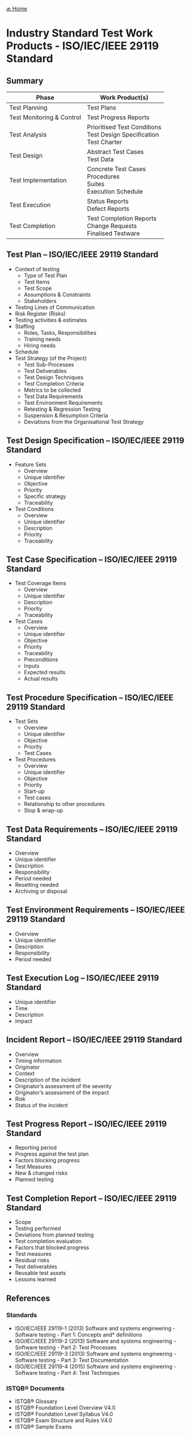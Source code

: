 [🔙 Home](../home.md)

# Industry Standard Test Work Products - ISO/IEC/IEEE 29119 Standard
## Summary 

| Phase                     | Work Product(s)                                                          |
|---------------------------|--------------------------------------------------------------------------|
| Test Planning             | Test Plans                                                               |
| Test Monitoring & Control | Test Progress Reports                                                    |
| Test Analysis             | Prioritised Test Conditions<br>Test Design Specification<br>Test Charter |
| Test Design               | Abstract Test Cases<br>Test Data                                         |
| Test Implementation       | Concrete Test Cases<br>Procedures<br>Suites<br>Execution Schedule        |
| Test Execution            | Status Reports<br>Defect Reports                                         |
| Test Completion           | Test Completion Reports<br>Change Requests<br>Finalised Testware         |

## Test Plan – ISO/IEC/IEEE 29119 Standard
* Context of testing
  * Type of Test Plan
  * Test Items
  * Test Scope
  * Assumptions & Constraints
  * Stakeholders
* Testing Lines of Communication
* Risk Register (Risks)
* Testing activities & estimates
* Staffing
  * Roles, Tasks, Responsibilities
  * Training needs
  * Hiring needs
* Schedule
* Test Strategy (of the Project)
  * Test Sub-Processes
  * Test Deliverables
  * Test Design Techniques
  * Test Completion Criteria
  * Metrics to be collected
  * Test Data Requirements
  * Test Environment Requirements
  * Retesting & Regression Testing
  * Suspension & Resumption Criteria
  * Deviations from the Organisational Test Strategy

## Test Design Specification – ISO/IEC/IEEE 29119 Standard
* Feature Sets
  * Overview
  * Unique identifier
  * Objective
  * Priority
  * Specific strategy
  * Traceability
* Test Conditions
  * Overview
  * Unique identifier
  * Description
  * Priority
  * Traceability

## Test Case Specification – ISO/IEC/IEEE 29119 Standard
* Test Coverage Items
  * Overview
  * Unique identifier
  * Description
  * Priority
  * Traceability
* Test Cases
  * Overview
  * Unique identifier
  * Objective
  * Priority
  * Traceability
  * Preconditions
  * Inputs
  * Expected results
  * Actual results

## Test Procedure Specification – ISO/IEC/IEEE 29119 Standard
* Test Sets
  * Overview
  * Unique identifier
  * Objective
  * Priority
  * Test Cases
* Test Procedures
  * Overview
  * Unique identifier
  * Objective
  * Priority
  * Start-up
  * Test cases
  * Relationship to other procedures
  * Stop & wrap-up

## Test Data Requirements – ISO/IEC/IEEE 29119 Standard
* Overview
* Unique identifier
* Description
* Responsibility
* Period needed
* Resetting needed
* Archiving or disposal

## Test Environment Requirements – ISO/IEC/IEEE 29119 Standard
* Overview
* Unique identifier
* Description
* Responsibility
* Period needed

## Test Execution Log – ISO/IEC/IEEE 29119 Standard
* Unique identifier
* Time
* Description
* Impact

## Incident Report – ISO/IEC/IEEE 29119 Standard
* Overview
* Timing information
* Originator
* Context
* Description of the incident
* Originator’s assessment of the severity
* Originator’s assessment of the impact
* Risk
* Status of the incident

## Test Progress Report – ISO/IEC/IEEE 29119 Standard
* Reporting period
* Progress against the test plan
* Factors blocking progress
* Test Measures
* New & changed risks
* Planned testing

## Test Completion Report – ISO/IEC/IEEE 29119 Standard
* Scope
* Testing performed
* Deviations from planned testing
* Test completion evaluation
* Factors that blocked progress
* Test measures
* Residual risks
* Test deliverables
* Reusable test assets
* Lessons learned

## References
### Standards
* ISO/IEC/IEEE 29119-1 (2013) Software and systems engineering - Software testing - Part 1: Concepts and* definitions
* ISO/IEC/IEEE 29119-2 (2013) Software and systems engineering - Software testing - Part 2: Test Processes
* ISO/IEC/IEEE 29119-3 (2013) Software and systems engineering - Software testing - Part 3: Test Documentation
* ISO/IEC/IEEE 29119-4 (2015) Software and systems engineering - Software testing - Part 4: Test Techniques

### ISTQB® Documents
* ISTQB® Glossary
* ISTQB® Foundation Level Overview V4.0
* ISTQB® Foundation Level Syllabus V4.0
* ISTQB® Exam Structure and Rules V4.0
* ISTQB® Sample Exams